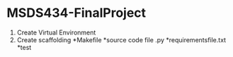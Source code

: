# MSDS434-FinalProject
1. Create Virtual Environment
2. Create scaffolding
    *Makefile
    *source code file .py
    *requirementsfile.txt
    *test